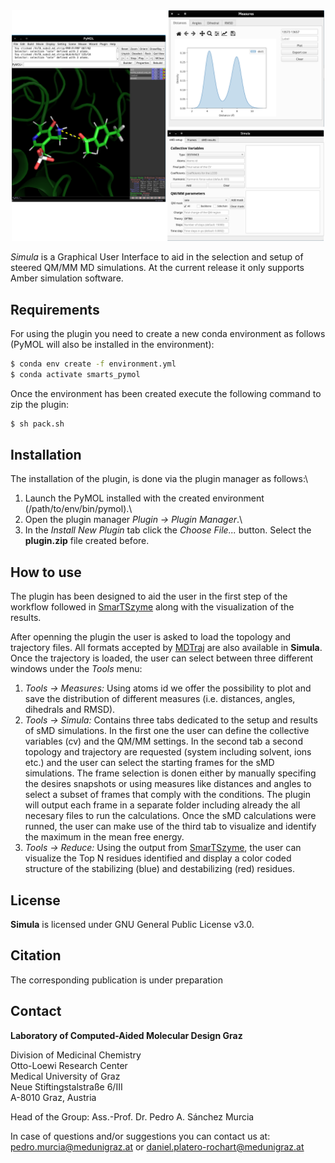 <div align="center">
<img src="readme.png" alt="load" width="500"/>
</div>

*Simula* is a Graphical User Interface to aid in the selection and setup of steered QM/MM MD simulations. At the current release it only supports Amber simulation software.

## Requirements
For using the plugin you need to create a new conda environment as follows (PyMOL will also be installed in the environment):
```bash
$ conda env create -f environment.yml
$ conda activate smarts_pymol 
```
Once the environment has been created execute the following command to zip the plugin:
```bash
$ sh pack.sh
```

## Installation
The installation of the plugin, is done via the plugin manager as follows:\
1. Launch the PyMOL installed with the created environment (/path/to/env/bin/pymol).\
2. Open the plugin manager *Plugin -> Plugin Manager*.\
3. In the *Install New Plugin* tab click the *Choose File...* button. Select the **plugin.zip** file created before.

## How to use
The plugin has been designed to aid the user in the first step of the workflow followed in [SmarTSzyme](https://github.com/CAMDGraz/SmarTSzyme) along with the visualization of the results.

After openning the plugin the user is asked to load the topology and trajectory files. All formats accepted by [MDTraj](https://mdtraj.org/1.9.4/index.html) are also available in **Simula**. Once the trajectory is loaded, the user can select between three different windows under the *Tools* menu:

1. *Tools -> Measures:* Using atoms id we offer the possibility to plot and save the distribution of different measures (i.e. distances, angles, dihedrals and RMSD).
2. *Tools -> Simula:* Contains three tabs dedicated to the setup and results of sMD simulations. In the first one the user can define the collective variables (cv) and the QM/MM settings. In the second tab a second topology and trajectory are requested (system including solvent, ions etc.) and the user can select the starting frames for the sMD simulations. The frame selection is donen either by manually specifing the desires snapshots or using measures like distances and angles to select a subset of frames that comply with the conditions. The plugin will output each frame in a separate folder including already the all necesary files to run the calculations. Once the sMD calculations were runned, the user can make use of the third tab to visualize and identify the maximum in the mean free energy.
3. *Tools -> Reduce:* Using the output from [SmarTSzyme](https://github.com/CAMDGraz/SmarTSzyme), the user can visualize the Top N residues identified and display a color coded structure of the stabilizing (blue) and destabilizing (red) residues.

## License
**Simula** is licensed under GNU General Public License v3.0.

## Citation
The corresponding publication is under preparation

## Contact
**Laboratory of Computed-Aided Molecular Design Graz**

Division of Medicinal Chemistry\
Otto-Loewi Research Center\
Medical University of Graz\
Neue Stiftingstalstraße 6/III\
A-8010 Graz, Austria

Head of the Group: Ass.-Prof. Dr. Pedro A. Sánchez Murcia
 
In case of questions and/or suggestions you can contact us at: pedro.murcia@medunigraz.at or daniel.platero-rochart@medunigraz.at

